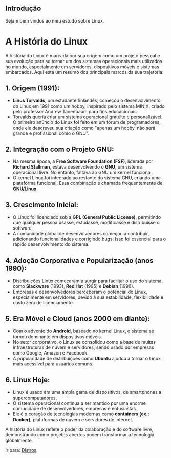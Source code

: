 ## Introdução

Sejam bem vindos ao meu estudo sobre Linux.

# A História do Linux

A história do Linux é marcada por sua origem como um projeto pessoal e sua evolução para se tornar um dos sistemas operacionais mais utilizados no mundo, especialmente em servidores, dispositivos móveis e sistemas embarcados. Aqui está um resumo dos principais marcos da sua trajetória:

## **1. Origem (1991):**
- **Linus Torvalds**, um estudante finlandês, começou o desenvolvimento do Linux em 1991 como um hobby, inspirado pelo sistema MINIX, criado pelo professor Andrew Tanenbaum para fins educacionais.
- Torvalds queria criar um sistema operacional gratuito e personalizável. O primeiro anúncio do Linux foi feito em um fórum de programadores, onde ele descreveu sua criação como "apenas um hobby, não será grande e profissional como o GNU".

## **2. Integração com o Projeto GNU:**
- Na mesma época, a **Free Software Foundation (FSF)**, liderada por **Richard Stallman**, estava desenvolvendo o **GNU**, um sistema operacional livre. No entanto, faltava ao GNU um kernel funcional.
- O kernel Linux foi integrado ao restante do sistema GNU, criando uma plataforma funcional. Essa combinação é chamada frequentemente de **GNU/Linux**.

## **3. Crescimento Inicial:**
- O Linux foi licenciado sob a **GPL (General Public License)**, permitindo que qualquer pessoa usasse, estudasse, modificasse e distribuísse o software.
- A comunidade global de desenvolvedores começou a contribuir, adicionando funcionalidades e corrigindo bugs. Isso foi essencial para o rápido desenvolvimento do sistema.

## **4. Adoção Corporativa e Popularização (anos 1990):**
- Distribuições Linux começaram a surgir para facilitar o uso do sistema, como **Slackware** (1993), **Red Hat** (1995) e **Debian** (1996).
- Empresas e desenvolvedores perceberam o potencial do Linux, especialmente em servidores, devido à sua estabilidade, flexibilidade e custo zero de licenciamento.

## **5. Era Móvel e Cloud (anos 2000 em diante):**
- Com o advento do **Android**, baseado no kernel Linux, o sistema se tornou dominante em dispositivos móveis.
- No setor corporativo, o Linux se consolidou como a base de muitas infraestruturas de nuvem e servidores, sendo usado por empresas como Google, Amazon e Facebook.
- A popularidade de distribuições como **Ubuntu** ajudou a tornar o Linux mais acessível para usuários comuns.

## **6. Linux Hoje:**
- Linux é usado em uma ampla gama de dispositivos, de smartphones a supercomputadores.
- O sistema operacional continua a ser mantido por uma enorme comunidade de desenvolvedores, empresas e entusiastas.
- Ele é o coração de tecnologias modernas como **containers (ex.: Docker)**, plataformas de nuvem e servidores de internet.

A história do Linux reflete o poder da colaboração e do software livre, demonstrando como projetos abertos podem transformar a tecnologia globalmente.

Ir para: [Distros](2_Distros.md)
